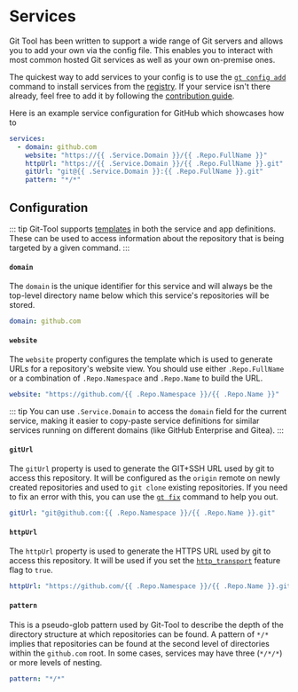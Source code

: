 # Services
Git Tool has been written to support a wide range of Git servers and allows you to add your own via the config file.
This enables you to interact with most common hosted Git services as well as your own on-premise ones.

The quickest way to add services to your config is to use the [`gt config add`](../commands/config.md#config-add)
command to install services from the [registry](registry.md). If your service isn't there already, feel free to
add it by following the [contribution guide](registry.md#contributing).

Here is an example service configuration for GitHub which showcases how to 

```yaml
services:
  - domain: github.com
    website: "https://{{ .Service.Domain }}/{{ .Repo.FullName }}"
    httpUrl: "https://{{ .Service.Domain }}/{{ .Repo.FullName }}.git"
    gitUrl: "git@{{ .Service.Domain }}:{{ .Repo.FullName }}.git"
    pattern: "*/*"
```

## Configuration
::: tip
Git-Tool supports [templates](templates.md) in both the service and app definitions. These can be used to
access information about the repository that is being targeted by a given command.
:::


#### `domain` <Badge text="required" type="danger"/>
The `domain` is the unique identifier for this service and will always be the top-level directory
name below which this service's repositories will be stored.

```yaml
domain: github.com
```

#### `website` <Badge text="required" type="danger"/>
The `website` property configures the template which is used to generate URLs for a repository's
website view. You should use either `.Repo.FullName` or a combination of `.Repo.Namespace`
and `.Repo.Name` to build the URL.

```yaml
website: "https://github.com/{{ .Repo.Namespace }}/{{ .Repo.Name }}"
```

::: tip
You can use `.Service.Domain` to access the `domain` field for the current service, making
it easier to copy-paste service definitions for similar services running on different domains
(like GitHub Enterprise and Gitea).
:::

#### `gitUrl` <Badge text="required" type="danger"/>
The `gitUrl` property is used to generate the GIT+SSH URL used by git to access this repository.
It will be configured as the `origin` remote on newly created repositories and used to `git clone`
existing repositories. If you need to fix an error with this, you can use the [`gt fix`](../commands/repos.md#fix)
command to help you out.

```yaml
gitUrl: "git@github.com:{{ .Repo.Namespace }}/{{ .Repo.Name }}.git"
```


#### `httpUrl` <Badge text="required" type="danger"/>
The `httpUrl` property is used to generate the HTTPS URL used by git to access this repository.
It will be used if you set the [`http_transport`](features.md#http_transport) feature flag to `true`.

```yaml
httpUrl: "https://github.com/{{ .Repo.Namespace }}/{{ .Repo.Name }}.git"
```

#### `pattern` <Badge text="required" type="danger"/>
This is a pseudo-glob pattern used by Git-Tool to describe the depth of the directory structure
at which repositories can be found. A pattern of `*/*` implies that repositories can be found at
the second level of directories within the `github.com` root. In some cases, services may have
three (`*/*/*`) or more levels of nesting.

```yaml
pattern: "*/*"
```
